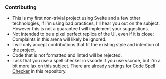 ### Contributing

- This is my first non-trivial project using Svelte and a few other technologies, if I'm using bad practices, I'll hear you out on the subject. However this is not a guarantee I will implement your suggestions.
- Not intended to be a pixel perfect replica of the UI, even if it is close; Complaints in this arena will likely be ignored.
- I will only accept contributions that fit the existing style and intention of the project.
- Code that is not formatted and linted will be rejected.
- I ask that you use a spell checker in vscode if you use vscode, but I'm a bit more lax on this subject. There are already settings for [Code Spell Checker](https://marketplace.visualstudio.com/items?itemName=streetsidesoftware.code-spell-checker) in this repository.
